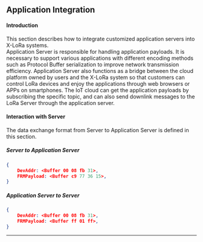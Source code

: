 ## Application Integration

#### Introduction

This section describes how to integrate customized application servers into X-LoRa systems.<br>
Application Server is responsible for handling application payloads. It is necessary to support various applications with different encoding methods such as Protocol Buffer serialization to improve network transmission efficiency. Application Server also functions as a bridge between the cloud platform owned by users and the X-LoRa system so that customers can control LoRa devices and enjoy the applications through web browsers or APPs on smartphones. The IoT cloud can get the application payloads by subscribing the specific topic, and can also send downlink messages to the LoRa Server through the application server.

#### Interaction with Server

The data exchange format from Server to Application Server is defined in this section.

##### Server to Application Server

```json
{
    DevAddr: <Buffer 00 08 fb 31>,
    FRMPayload: <Buffer c9 77 36 15>,
}
```

##### Application Server to Server

```json
{
    DevAddr: <Buffer 00 08 fb 31>,
    FRMPayload: <Buffer ff 01 ff>,
}
```
---